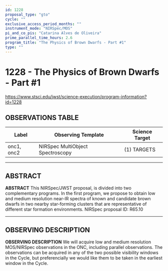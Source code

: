 ```yaml
---
id: 1228
proposal_type: "gto"
cycle: ""
exclusive_access_period_months: ""
instrument_mode: "NIRSpec/MOS"
pi_and_co_pis: "Catarina Alves de Oliveira"
prime_parallel_time_hours: 2.6
program_title: "The Physics of Brown Dwarfs - Part #1"
type: ""
---
```

# 1228 - The Physics of Brown Dwarfs - Part #1
https://www.stsci.edu/jwst/science-execution/program-information?id=1228
## OBSERVATIONS TABLE
| Label      | Observing Template            | Science Target |
|------------|-------------------------------|----------------|
| onc1, onc2 | NIRSpec MultiObject Spectroscopy | (1) TARGETS    |

---

## ABSTRACT

**ABSTRACT**
This NIRSpec/JWST proposal, is divided into two complementary programs. In the first program, we propose to obtain low and medium resolution near-IR spectra of known and candidate brown dwarfs in two nearby star-forming clusters that are representative of different star formation environments.
NIRSpec proposal ID: R65.10

---

## OBSERVING DESCRIPTION

**OBSERVING DESCRIPTION**
We will acquire low and medium resolution MOS/NIRSpec observations in the ONC, including parallel observations.
The observations can be acquired in any of the two possible visibility windows in the Cycle, but preferencially we would like them to be taken in the earliest window in the Cycle.